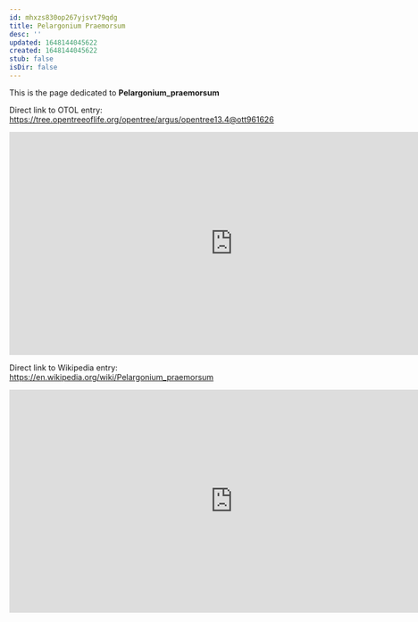 ```yaml
---
id: mhxzs830op267yjsvt79qdg
title: Pelargonium Praemorsum
desc: ''
updated: 1648144045622
created: 1648144045622
stub: false
isDir: false
---
```

This is the page dedicated to **Pelargonium_praemorsum**


Direct link to OTOL entry: https://tree.opentreeoflife.org/opentree/argus/opentree13.4@ott961626



<html>
    <body>
    <iframe src="https://tree.opentreeoflife.org/opentree/argus/opentree13.4@ott961626"
    width="800" height="400" frameborder="0" allowfullscreen> </iframe>
    </body>
</html>
    


Direct link to Wikipedia entry: https://en.wikipedia.org/wiki/Pelargonium_praemorsum



<html>
    <body>
    <iframe src="https://en.wikipedia.org/wiki/Pelargonium_praemorsum"
    width="800" height="400" frameborder="0" allowfullscreen> </iframe>
    </body>
</html>
    
